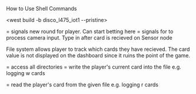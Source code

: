 How to Use Shell Commands

<west build -b disco_l475_iot1 --pristine>

<new round> = signals new round for player. Can start betting here
<new card> = signals for to process camera input. Type in after card is recieved on Sensor node 

File system allows player to track which cards they have recieved. The card value is not displayed on the dashboard since it ruins the point of the game. 

<logging ls> = access all directories
<logging w filename> = write the player's current card into the file
e.g. logging w cards

<logging r filename> = read the player's card from the given file
e.g. logging r cards